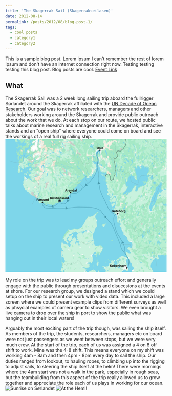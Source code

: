 ```yaml
---
title: 'The Skagerrak Sail (Skagerrakseilasen)'
date: 2012-08-14
permalink: /posts/2012/08/blog-post-1/
tags:
  - cool posts
  - category1
  - category2
---
```


This is a sample blog post. Lorem ipsum I can't remember the rest of lorem ipsum and don't have an internet connection right now. Testing testing testing this blog post. Blog posts are cool.
[Event Link](https://www.skagerrakseilasen.no/)

What 
------
The Skagerrak Sail was a 2 week long sailing trip aboard the fullrigger Sørlandet around the Skagerrak affiliated with the [UN Decade of Ocean Research](https://oceandecade.org/). Our goal was to network researchers, managers and other stakeholders working around the Skagerrak and provide public outreach about the work that we do. At each stop on our route, we hosted public talks about marine research and management in the Skagerrak, interactive stands and an "open ship" where everyone could come on board and see the workings of a real full rig sailing ship.
![Sail Route](/images/sjokart-1024x841.jpg)

My role on the trip was to lead my groups outreach effort and generally engage with the public through presentations and disuccsions at the events at shore. For our research group, we designed a stand which we could setup on the ship to present our work with video data. This included a large screen where we could present example clips from different surveys as well as phsycial examples of camera gear to show visitors. We even brought a live camera to drop over the ship in port to show the public what was hanging out in their local waters!

Arguably the most exciting part of the trip though, was sailing the ship itself. As members of the trip, the students, researchers, managers etc on board were not just passengers as we went between stops, but we were very much crew. At the start of the trip, each of us was assigned a 4 on 8 off shift to work. Mine was the 4-8 shift. This means everyone on my shift was working 4am - 8am and then 4pm - 8pm every day to sail the ship. Our duties ranged from lookout, to hauling ropes, to climbing up into the rigging to adjust sails, to steering the ship itself at the helm! There were mornings where the 4am start was not a walk in the park, especially in rough seas, but the teambuilding from this aspect of the trip really allowed us to grow together and appreciate the role each of us plays in working for our ocean.
![Sunrise on Sørlandet](/images/sørlandet_sunrise.jpg)
![At the Heml!](/images/sørlandet_helm.jpg)



